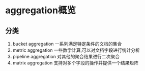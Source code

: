 # aggregation概览

## 分类
1. bucket aggregation 一系列满足特定条件的文档的集合
2. metric aggregation 一些数学计算,可以对文档字段进行统计分析
3. pipeline aggregation 对其他的聚合结果进行二次聚合
4. matrix aggregation 支持对多个字段的操作并提供一个结果矩阵